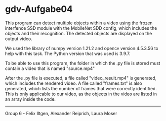 # gdv-Aufgabe04

This program can detect multiple objects within a video using the frozen interfence SSD module with the MobileNet SDD config, which includes the objects and their recognition. 
The detected objects are displayed on the output video.

We used the library of numpy version 1.21.2 and opencv version 4.5.3.56 to help with this task. 
The Python version that was used is 3.9.7.

To be able to use this program, the folder in which the .py file is stored must contain a video that is named
"source.mp4"

After the .py file is executed, a file called "video_result.mp4" is generated, which includes the rendered video.
A file called "frames.txt" is also generated, which lists the number of frames that were correctly identified.
This is only applicable to our video, as the objects in the video are listed in an array inside the code.

---

Group 6 - Felix Iltgen, Alexander Reiprich, Laura Moser